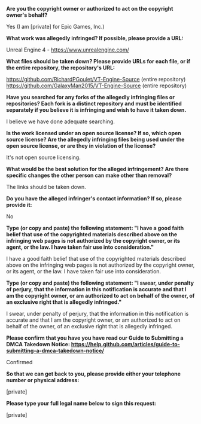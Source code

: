 **Are you the copyright owner or authorized to act on the copyright owner's behalf?**  

Yes (I am [private] for Epic Games, Inc.)

**What work was allegedly infringed? If possible, please provide a URL:**  

Unreal Engine 4 - https://www.unrealengine.com/

**What files should be taken down? Please provide URLs for each file, or if the entire repository, the repository's URL:**  

https://github.com/RichardPGoulet/VT-Engine-Source (entire repository)  
https://github.com/GalaxyMan2015/VT-Engine-Source (entire repository)  

**Have you searched for any forks of the allegedly infringing files or repositories? Each fork is a distinct repository and must be identified separately if you believe it is infringing and wish to have it taken down.**  

I believe we have done adequate searching.

**Is the work licensed under an open source license? If so, which open source license? Are the allegedly infringing files being used under the open source license, or are they in violation of the license?**  

It's not open source licensing.

**What would be the best solution for the alleged infringement? Are there specific changes the other person can make other than removal?**  

The links should be taken down.

**Do you have the alleged infringer's contact information? If so, please provide it:**  

No

**Type (or copy and paste) the following statement: "I have a good faith belief that use of the copyrighted materials described above on the infringing web pages is not authorized by the copyright owner, or its agent, or the law. I have taken fair use into consideration."**  

I have a good faith belief that use of the copyrighted materials described above on the infringing web pages is not authorized by the copyright owner, or its agent, or the law. I have taken fair use into consideration.

**Type (or copy and paste) the following statement: "I swear, under penalty of perjury, that the information in this notification is accurate and that I am the copyright owner, or am authorized to act on behalf of the owner, of an exclusive right that is allegedly infringed."**  

I swear, under penalty of perjury, that the information in this notification is accurate and that I am the copyright owner, or am authorized to act on behalf of the owner, of an exclusive right that is allegedly infringed.

**Please confirm that you have you have read our Guide to Submitting a DMCA Takedown Notice: https://help.github.com/articles/guide-to-submitting-a-dmca-takedown-notice/**  

Confirmed

**So that we can get back to you, please provide either your telephone number or physical address:**  

[private]  

**Please type your full legal name below to sign this request:**  

[private]  
